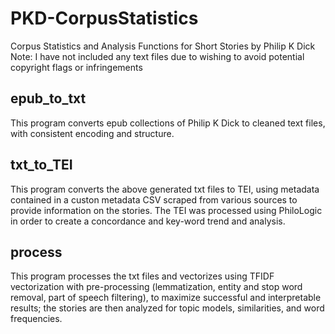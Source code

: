 # PKD-CorpusStatistics

Corpus Statistics and Analysis Functions for Short Stories by Philip K Dick
Note: I have not included any text files due to wishing to avoid potential copyright flags or infringements

## epub_to_txt
This program converts epub collections of Philip K Dick to cleaned text files, with consistent encoding and structure.

## txt_to_TEI
This program converts the above generated txt files to TEI, using metadata contained in a custon metadata CSV scraped from various sources to provide information on the stories. The TEI was processed using PhiloLogic in order to create a concordance and key-word trend and analysis.

## process
This program processes the txt files and vectorizes using TFIDF vectorization with pre-processing (lemmatization, entity and stop word removal, part of speech filtering), to maximize successful and interpretable results; the stories are then analyzed for topic models, similarities, and word frequencies.
